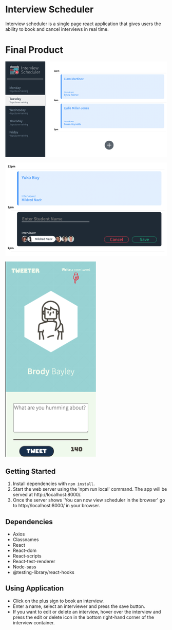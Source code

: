 # Interview Scheduler

Interview scheduler is a single page react application that gives users the ability to book and cancel interviews in real time.

# Final Product

!["Screenshot of main page"](https://github.com/brodybayley/scheduler/blob/master/docs/main-page.png)

!["Screenshot of booking form"](https://github.com/brodybayley/scheduler/blob/master/docs/input-form.png)

!["Screenshot of delete confirmation"](https://github.com/brodybayley/tweeter/blob/master/docs/urls-mobile.png)

## Getting Started

1. Install dependencies with `npm install`.
2. Start the web server using the 'npm run local' command. The app will be served at http://localhost:8000/.
3. Once the server shows 'You can now view scheduler in the browser' go to http://localhost:8000/ in your browser.

## Dependencies

- Axios
- Classnames
- React
- React-dom
- React-scripts
- React-test-renderer
- Node-sass
- @testing-library/react-hooks

## Using Application

- Click on the plus sign to book an interview.
- Enter a name, select an interviewer and press the save button.
- If you want to edit or delete an interview, hover over the interview and press the edit or delete icon in the bottom right-hand corner of the interview container.
